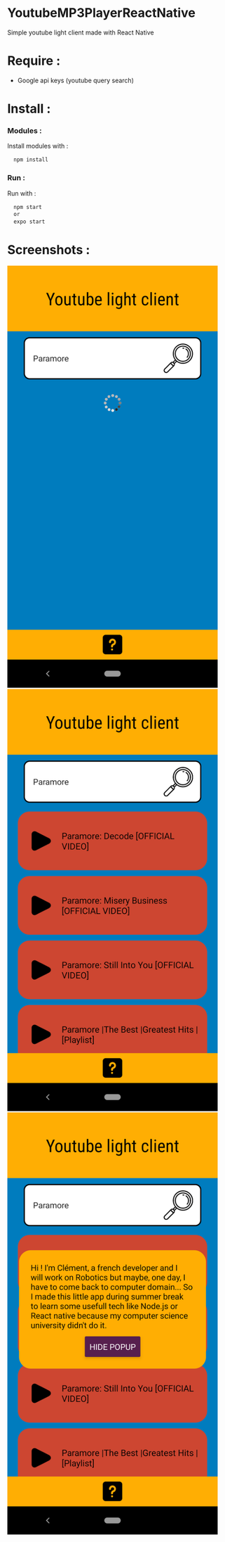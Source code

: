 # YoutubeMP3PlayerReactNative
Simple youtube light client made with React Native

# Require :
- Google api keys (youtube query search)


# Install :

### Modules :
Install modules with :
```bash
  npm install
``` 

### Run :
Run with :
```bash
  npm start
  or 
  expo start
``` 
# Screenshots :

<img src="https://raw.githubusercontent.com/LightAnge/YoutubeMP3PlayerReactNative/main/screenshots/1.png?raw=true" width="480">

<img src="https://raw.githubusercontent.com/LightAnge/YoutubeMP3PlayerReactNative/main/screenshots/2.png?raw=true" width="480">

<img src="https://raw.githubusercontent.com/LightAnge/YoutubeMP3PlayerReactNative/main/screenshots/3.png?raw=true" width="480">
